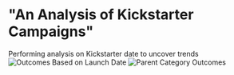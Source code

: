 # "An Analysis of Kickstarter Campaigns"
Performing analysis on Kickstarter date to uncover trends
![Outcomes Based on Launch Date](https://user-images.githubusercontent.com/95709949/146486712-076ce081-3577-4e44-b654-0a5c2860046e.png)
![Parent Category Outcomes](https://user-images.githubusercontent.com/95709949/146486744-3f7a1145-1d79-40f0-b37b-94c4a3c46eec.png)
